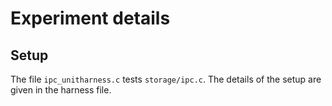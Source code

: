 # Experiment details 

## Setup
The file `ipc_unitharness.c` tests `storage/ipc.c`.
The details of the setup are given in the harness file.
